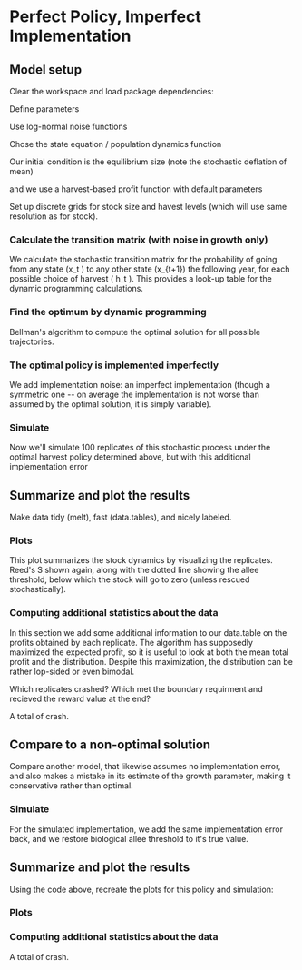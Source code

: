 <!--begin.rcode setup, echo=FALSE 
render_gfm()  
opts_knit$set(upload = TRUE)   
opts_knit$set(upload.fun = function(file){
   library(RWordPress) 
   uploadFile(file)$url
  })
## The real source code is externalized from this file:
read_chunk("Reed.R")
end.rcode-->

<!--roptions dev="png", fig.width=7, fig.height=5, tidy=FALSE, warning=FALSE, message=FALSE, comment=NA, external=TRUE, cache=FALSE, cache.path="perfectpolicy/"-->

# Perfect Policy, Imperfect Implementation


## Model setup 

Clear the workspace and load package dependencies: 
<!--begin.rcode libraries, echo=FALSE
end.rcode-->

Define parameters
<!--begin.rcode parameters
end.rcode-->

Use log-normal noise functions
<!--begin.rcode noise_dists
end.rcode-->

Chose the state equation / population dynamics function
<!--begin.rcode RickerAllee
end.rcode-->

Our initial condition is the equilibrium size (note the stochastic deflation of mean)
<!--begin.rcode initx
end.rcode-->

and we use a harvest-based profit function with default parameters
<!--begin.rcode profit
end.rcode-->

Set up discrete grids for stock size and havest levels (which will use same resolution as for stock). 
<!--begin.rcode create_grid
end.rcode-->


### Calculate the transition matrix (with noise in growth only)      
We calculate the stochastic transition matrix for the probability of going from any state \(x_t \) to any other state \(x_{t+1}\) the following year, for each possible choice of harvest \( h_t \).  This provides a look-up table for the dynamic programming calculations. 
<!--begin.rcode determine_SDP_matrix
end.rcode-->

### Find the optimum by dynamic programming 
Bellman's algorithm to compute the optimal solution for all possible trajectories.
<!--begin.rcode find_dp_optim 
end.rcode-->

### The optimal policy is implemented imperfectly
We add implementation noise: an imperfect implementation (though a symmetric one -- on average the implementation is not worse than assumed by the optimal solution, it is simply variable). 
<!--begin.rcode implementation_errors
sigma_i <- 0.4
end.rcode-->

### Simulate 
Now we'll simulate 100 replicates of this stochastic process under the optimal harvest policy determined above, but with this additional implementation error
<!--begin.rcode simulate
end.rcode-->

## Summarize and plot the results                                                   
Make data tidy (melt), fast (data.tables), and nicely labeled.
<!--begin.rcode tidy
end.rcode-->

### Plots 
This plot summarizes the stock dynamics by visualizing the replicates. Reed's S shown again, along with the dotted line showing the allee threshold, below which the stock will go to zero (unless rescued stochastically). 
<!--begin.rcode fishstock 
end.rcode-->

### Computing additional statistics about the data
In this section we add some additional information to our data.table on the profits obtained by each replicate.  The algorithm has supposedly maximized the expected profit, so it is useful to look at both the mean total profit and the distribution.  Despite this maximization, the distribution can be rather lop-sided or even bimodal. 

Which replicates crashed?  Which met the boundary requirment and recieved the reward value at the end?
<!--begin.rcode crashed
end.rcode-->

A total of <!--rinline sum(crashed$V1) --> crash.



## Compare to a non-optimal solution
Compare another model, that likewise assumes no implementation error, and also makes a mistake in its estimate of the growth parameter, making it conservative rather than optimal.


<!--begin.rcode redoSDP
SDP_Mat <- determine_SDP_matrix(f, c(1,4,2), x_grid, h_grid, sigma_g )
end.rcode-->

<!--begin.rcode redoOpt
nonopt <- find_dp_optim(SDP_Mat, x_grid, h_grid, OptTime, xT, 
                     profit, delta, reward=reward)
end.rcode-->


### Simulate 
For the simulated implementation, we add the same implementation error back, and we restore biological allee threshold to it's true value. 
<!--begin.rcode simagain
sigma_i <- .4
sims <- lapply(1:100, function(i){
  ForwardSimulate(f, c(1,4,2), x_grid, h_grid, x0, nonopt$D, z_g, z_m, z_i)
})
end.rcode-->

## Summarize and plot the results                                                  
Using the code above, recreate the plots for this policy and simulation: 
<!--begin.rcode tidy2, ref.label="tidy"
end.rcode-->

### Plots 
<!--begin.rcode ref.label="fishstock"
end.rcode-->

### Computing additional statistics about the data
<!--begin.rcode ref.label="crashed"
end.rcode-->
A total of <!--rinline sum(crashed$V1) --> crash.


